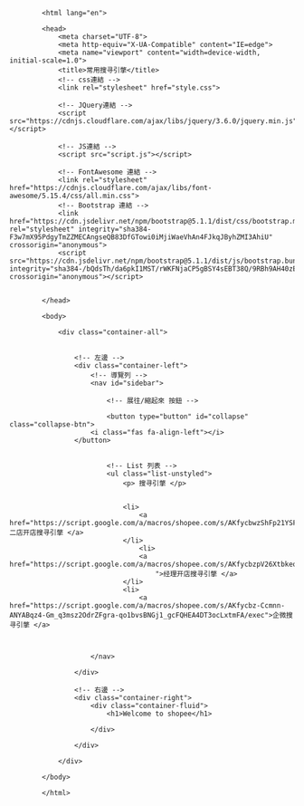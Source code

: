 <!DOCTYPE html>
            <html lang="en">
            
            <head>
                <meta charset="UTF-8">
                <meta http-equiv="X-UA-Compatible" content="IE=edge">
                <meta name="viewport" content="width=device-width, initial-scale=1.0">
                <title>常用搜寻引撆</title>
                <!-- css連結 -->
                <link rel="stylesheet" href="style.css">
            
                <!-- JQuery連結 -->
                <script src="https://cdnjs.cloudflare.com/ajax/libs/jquery/3.6.0/jquery.min.js"></script>
            
                <!-- JS連結 -->
                <script src="script.js"></script>
            
                <!-- FontAwesome 連結 -->
                <link rel="stylesheet" href="https://cdnjs.cloudflare.com/ajax/libs/font-awesome/5.15.4/css/all.min.css">
                <!-- Bootstrap 連結 -->
                <link href="https://cdn.jsdelivr.net/npm/bootstrap@5.1.1/dist/css/bootstrap.min.css" rel="stylesheet" integrity="sha384-F3w7mX95PdgyTmZZMECAngseQB83DfGTowi0iMjiWaeVhAn4FJkqJByhZMI3AhiU" crossorigin="anonymous">
                <script src="https://cdn.jsdelivr.net/npm/bootstrap@5.1.1/dist/js/bootstrap.bundle.min.js" integrity="sha384-/bQdsTh/da6pkI1MST/rWKFNjaCP5gBSY4sEBT38Q/9RBh9AH40zEOg7Hlq2THRZ" crossorigin="anonymous"></script>
            
            
            </head>
            
            <body>
            
                <div class="container-all">
            
            
                    <!-- 左邊 -->
                    <div class="container-left">
                        <!-- 導覽列 -->
                        <nav id="sidebar">
            
                            <!-- 展往/縮起來 按鈕 -->
            
                            <button type="button" id="collapse" class="collapse-btn">
                        <i class="fas fa-align-left"></i>
                    </button>
            
            
                            <!-- List 列表 -->
                            <ul class="list-unstyled">
                                <p> 搜寻引撆 </p>
            
            
                                <li>
                                    <a href="https://script.google.com/a/macros/shopee.com/s/AKfycbwzShFp21YSFQ3Khv1034JoEna8vWj4an_rLLbUJ8lpLZ_rETzGGNnCCnMPj2VXbb5rGQ/exec">二店开店搜寻引撆 </a>
                                </li>
                                    <li>
                                    <a href="https://script.google.com/a/macros/shopee.com/s/AKfycbzpV26XtbkeqGXKd42xuezPqOWu8uvrshDTiBr70QNzcm65DpxlAZH5eBfQkojtQWMkug/exec
                                        ">经理开店搜寻引撆 </a>
                                </li>
                                <li>
                                    <a href="https://script.google.com/a/macros/shopee.com/s/AKfycbz-Ccmnn-ANYABqz4-Gm_q3msz2OdrZFgra-qo1bvsBNGj1_gcFQHEA4DT3ocLxtmFA/exec">企微搜寻引撆 </a>
                                
            
            
                        </nav>
            
                    </div>
            
                    <!-- 右邊 -->
                    <div class="container-right">
                        <div class="container-fluid">
                            <h1>Welcome to shopee</h1>
            
                        </div>
            
                    </div>
            
                </div>
            
            </body>
            
            </html>

